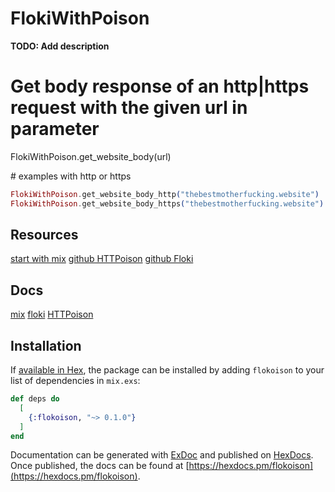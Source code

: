 # FlokiWithPoison

**TODO: Add description**

# Get body response of an http|https request with the given url in parameter
FlokiWithPoison.get_website_body(url)

# examples with http or https
```elixir
FlokiWithPoison.get_website_body_http("thebestmotherfucking.website")
FlokiWithPoison.get_website_body_https("thebestmotherfucking.website")
```

## Resources
[start with mix](https://elixir-lang.org/getting-started/mix-otp/introduction-to-mix.html)
[github HTTPoison](https://github.com/edgurgel/httpoison)
[github Floki](https://github.com/philss/floki)

## Docs
[mix](https://hexdocs.pm/mix/Mix.html)
[floki](https://hexdocs.pm/floki/Floki.html)
[HTTPoison](https://hexdocs.pm/httpoison/HTTPoison.html)

## Installation

If [available in Hex](https://hex.pm/docs/publish), the package can be installed
by adding `flokoison` to your list of dependencies in `mix.exs`:

```elixir
def deps do
  [
    {:flokoison, "~> 0.1.0"}
  ]
end
```

Documentation can be generated with [ExDoc](https://github.com/elixir-lang/ex_doc)
and published on [HexDocs](https://hexdocs.pm). Once published, the docs can
be found at [https://hexdocs.pm/flokoison](https://hexdocs.pm/flokoison).

